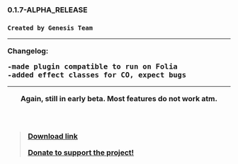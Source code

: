 <h3>0.1.7-ALPHA_RELEASE<h3>
<code>Created by Genesis Team</code>
<hr>
Changelog:
<pre>
-made plugin compatible to run on Folia
-added effect classes for CO, expect bugs
</pre>
<hr>
<header>Again, still in early beta. Most features do not work atm.</header>
<blockquote><a href="https://modrinth.com/plugins/GenesisMC" rel="noopener nofollow ugc">Download link</a>

<a href="https://streamelements.com/duerismc/tip" rel="noopener nofollow ugc">Donate to support the project!</a>
</blockquote>
